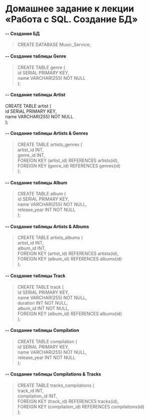 # Домашнее задание к лекции «Работа с SQL. Создание БД»

#### -- Создание БД
> CREATE DATABASE Music_Service;

#### -- Создание таблицы Genre
> CREATE TABLE genre (\
  id SERIAL PRIMARY KEY,\
  name VARCHAR(255) NOT NULL\
);

#### -- Создание таблицы Artist
CREATE TABLE artist (\
  id SERIAL PRIMARY KEY,\
  name VARCHAR(255) NOT NULL\
);

#### -- Создание таблицы Artists & Genres
> CREATE TABLE artists_genres (\
  artist_id INT,\
  genre_id INT,\
  FOREIGN KEY (artist_id) REFERENCES artists(id),\
  FOREIGN KEY (genre_id) REFERENCES genres(id)\
);

#### -- Создание таблицы Album
> CREATE TABLE album (\
  id SERIAL PRIMARY KEY,\
  name VARCHAR(255) NOT NULL,\
  release_year INT NOT NULL\
);

#### -- Создание таблицы Artists & Albums
> CREATE TABLE artists_albums (\
  artist_id INT,\
  album_id INT,\
  FOREIGN KEY (artist_id) REFERENCES artists(id),\
  FOREIGN KEY (album_id) REFERENCES albums(id)\
);

#### -- Создание таблицы Track
> CREATE TABLE track (\
  id SERIAL PRIMARY KEY,\
  name VARCHAR(255) NOT NULL,\
  duration INT NOT NULL,\
  album_id INT NOT NULL,\
  FOREIGN KEY (album_id) REFERENCES albums(id)\
);

#### -- Создание таблицы Compilation
> CREATE TABLE compilation (\
  id SERIAL PRIMARY KEY,\
  name VARCHAR(255) NOT NULL,\
  release_year INT NOT NULL\
);

#### -- Создание таблицы Compilations & Tracks
> CREATE TABLE tracks_compilations (\
  track_id INT,\
  compilation_id INT,\
  FOREIGN KEY (track_id) REFERENCES tracks(id),\
  FOREIGN KEY (compilation_id) REFERENCES compilations(id)\
);